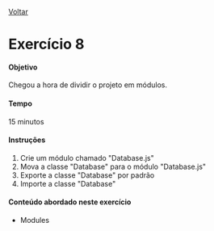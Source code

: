 [Voltar](../README.md)

# Exercício 8

#### Objetivo
Chegou a hora de dividir o projeto em módulos.

#### Tempo
15 minutos

#### Instruções

1. Crie um módulo chamado "Database.js"
2. Mova a classe "Database" para o módulo "Database.js"
3. Exporte a classe "Database" por padrão
4. Importe a classe "Database"

#### Conteúdo abordado neste exercício

* Modules
